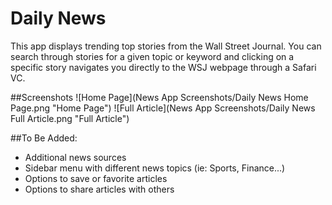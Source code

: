 # Daily News
This app displays trending top stories from the Wall Street Journal. You can search through stories for a given topic or keyword and clicking on a specific story navigates you directly to the WSJ webpage through a Safari VC.


##Screenshots
![Home Page](News App Screenshots/Daily News Home Page.png "Home Page") ![Full Article](News App Screenshots/Daily News Full Article.png "Full Article")




##To Be Added:
* Additional news sources
* Sidebar menu with different news topics (ie: Sports, Finance...)
* Options to save or favorite articles
* Options to share articles with others